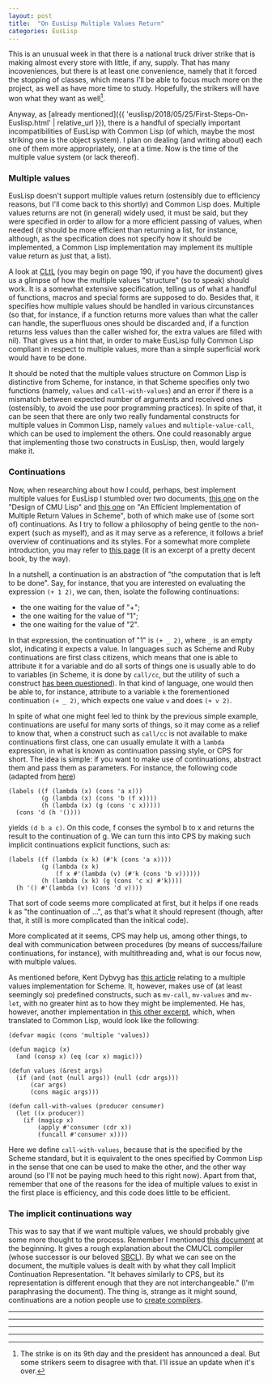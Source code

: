 ```yaml
---
layout: post
title:  "On EusLisp Multiple Values Return"
categories: EusLisp
---
```



This is an unusual week in that there is a national truck driver strike that is making almost every
store with little, if any, supply. That has many incoveniences, but there is at least one convenience,
namely that it forced the stopping of classes, which means I'll be able to focus much more on the project, as
well as have more time to study. Hopefully, the strikers will have won what they want as well[^1].

Anyway, as [already mentioned]({{ 'euslisp/2018/05/25/First-Steps-On-Euslisp.html' | relative_url }}),
there is a handful of specially important incompatibilities of EusLisp with Common Lisp (of which,
maybe the most striking one is the object system). I plan on dealing (and writing about) each one of
them more appropriately, one at a time. Now is the time of the multiple value system (or lack
thereof).

### Multiple values

EusLisp doesn't support multiple values return (ostensibly due to efficiency reasons, but I'll come back to this shortly) and Common Lisp does.
Multiple values returns are not (in general) widely used, it must be said, but they were specified
in order to allow for a more efficient passing of values, when needed (it should be more efficient
than returning a list, for instance, although, as the specification does not specify how it should
be implemented, a Common Lisp implementation may implement its multiple value return as just that, a
list).

A look at [CLtL][cltl] (you may begin on page 190, if you have the document) gives us a glimpse of how the multiple values
"structure" (so to speak) should work. It is a somewhat extensive specification, telling us of what
a handful of functions, macros and special forms are supposed to do. Besides that, it specifies how multiple
values should be handled in various circunstances (so that, for instance, if a function returns more values than
what the caller can handle, the superfluous ones should be discarded and, if a function returns less
values than the caller wished for, the extra values are filled with nil). That gives us a hint that,
in order to make EusLisp fully Common Lisp compliant in respect to
multiple values, more than a simple superficial work would have to be done.

It should be noted that the multiple values structure on Common Lisp is distinctive from Scheme,
for instance, in that Scheme specifies only two functions (namely,
`values` and `call-with-values`) and an error if there is a mismatch between expected number of
arguments and received ones (ostensibly, to avoid the use poor programming practices). In spite of that, it
can be seen that there are only two really fundamental constructs for multiple values in Common
Lisp, namely `values` and `multiple-value-call`, which can be used to implement the others. One
could reasonably argue that implementing those two constructs in EusLisp, then, would largely make it.

### Continuations

Now, when researching about how I could, perhaps, best implement multiple values for EusLisp I stumbled
over two documents, [this one][cmucl] on the "Design of CMU Lisp" and [this one][mvrs] on
"An Efficient Implementation of Multiple Return Values in Scheme", both of which make use of (some
sort of) continuations. As I try to follow a philosophy of being gentle to the non-expert (such as myself),
and as it may serve as a reference, it follows a brief
overview of continuations and its styles. For a somewhat more complete introduction, you may refer
to [this page][scheme-book] (it is an excerpt of a pretty decent book, by the way).

In a nutshell, a continuation is an abstraction of "the computation that is left to be done". Say,
for instance, that you are interested on evaluating the expression `(+ 1 2)`, we can, then, isolate
the following continuations:

* the one waiting for the value of "+";
* the one waiting for the value of "1";
* the one waiting for the value of "2".

In that expression, the continuation of "1" is `(+ _ 2)`, where `_` is an empty slot, indicating it
expects a value. In languages such as Scheme and Ruby continuations are first class citizens, which
means that one is able to attribute it for a variable and do all sorts of things one is usually able
to do to variables (in Scheme, it is done by `call/cc`, but the utility of such a construct [has been
questioned][no-call/cc]). In that kind of language, one would then be able to, for instance,
attribute to a variable `k` the forementioned continuation `(+ _ 2)`, which expects one value `v`
and does `(+ v 2)`.

In spite of what one might feel led to think by the previous simple example,
continuations are useful for many sorts of things, so it may come as a relief to know that, when a
construct such as `call/cc` is not available to make continuations first class, one can usually
emulate it with a `lambda` expression, in what is known as continuation passing style, or CPS for
short. The idea is simple: if you want to make use of continuations, abstract them and pass them as
parameters. For instance, the following code (adapted from [here][scheme-book])

```
(labels ((f (lambda (x) (cons 'a x)))
         (g (lambda (x) (cons 'b (f x))))
         (h (lambda (x) (g (cons 'c x)))))
  (cons 'd (h '())))
```

yields `(d b a c)`. On this code, f conses the symbol b to x and returns the result to the continuation of g.
We can turn this into CPS by making such implicit continuations explicit functions, such as:

```
(labels ((f (lambda (x k) (#'k (cons 'a x))))
         (g (lambda (x k)
             (f x #'(lambda (v) (#'k (cons 'b v))))))
         (h (lambda (x k) (g (cons 'c x) #'k))))
  (h '() #'(lambda (v) (cons 'd v))))
```

That sort of code seems more complicated at first, but it helps if one reads k as "the continuation
of ...", as that's what it should represent (though, after that, it still is more complicated than the
initical code).

More complicated at it seems, CPS may help us, among other things, to deal with communication between procedures (by
means of success/failure continuations, for instance), with multithreading and, what is our focus now, with
multiple values.

As mentioned before, Kent Dybvyg has [this article][mvrs] relating to a multiple values
implementation for Scheme. It, however, makes use of (at least seemingly so) predefined constructs,
such as `mv-call`, `mv-values` and `mv-let`, with no greater hint as to how they might be
implemented. He has, however, another implementation in [this other excerpt][scheme-book-cont],
which, when translated to Common Lisp, would look like the following:

```
(defvar magic (cons 'multiple 'values))

(defun magicp (x)
  (and (consp x) (eq (car x) magic)))

(defun values (&rest args)
  (if (and (not (null args)) (null (cdr args)))
      (car args)
      (cons magic args)))

(defun call-with-values (producer consumer)
  (let ((x producer))
    (if (magicp x)
        (apply #'consumer (cdr x))
        (funcall #'consumer x))))
```

Here we define `call-with-values`, because that is the specified by the Scheme standard, but it is
equivalent to the ones specified by Common Lisp in the sense that one can be used to make the other,
and the other way around (so I'll not be paying much heed to this right now). Apart from that,
remember that one of the reasons for the idea of multiple values to exist in the first place is
efficiency, and this code does little to be efficient.

### The implicit continuations way

This was to say that if we want multiple values, we should probably give some more thought to the process.
Remember I mentioned [this document][cmucl] at the beginning. It gives a rough explanation about the CMUCL
compiler (whose successor is our beloved [SBCL][sbcl]). By what we can see on the document, the multiple values
is dealt with by what they call Implicit Continuation Representation. "It behaves similarly to CPS, but its
representation is different enough that they are not interchangeable." (I'm paraphrasing the
document). The thing is, strange as it might sound, continuations are a notion people use to [create
compilers][ml-comp].


---
---
---
---


[no-call/cc]:               http://okmij.org/ftp/continuations/against-callcc.html
[cltl]:                     http://www.cs.cmu.edu/Groups/AI/html/cltl/cltl2.html
[cmucl]:                    https://common-lisp.net/project/cmucl/doc/CMUCL-design.pdf
[mvrs]:                     https://www.cs.indiana.edu/~dyb/pubs/mrvs.pdf
[scheme-book]:              https://www.scheme.com/tspl4/further.html#g63
[scheme-book-cont]:         https://www.scheme.com/tspl4/control.html#g104
[sbcl]:		            	    http://www.sbcl.org/
[ml-comp]:                  https://www.amazon.com/Compiling-Continuations-Andrew-W-Appel/dp/052103311X/ref=sr_1_8/141-4592538-3932161?ie=UTF8&qid=1528073807&sr=8-8&keywords=andrew+appel

[^1]: The strike is on its 9th day and the president has announced a deal. But some strikers seem to disagree with that. I'll issue an update when it's over.
